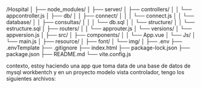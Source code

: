 /Hospital
│
├── node_modules/
│
├── server/
│   ├── controllers/
│   │   └── appcontroller.js
│   ├── db/
│   │   ├── connect/
│   │   │   └── connect.js
│   │   └── database/
│   │       ├── consultas/
│   │       │   └── db.sql
│   │       └── structure/
│   │           └── estructure.sql
│   ├── routers/
│   │   └── approuter.js
│   └── versions/
│       └── appversion.js
│
├── src/
│   ├── components/
│   │   └── App.vue
│   └── Js/
│       └── main.js
│
├── resource/
│   ├── font/
│   └── img/
│
├── .env
├── .envTemplate
├── .gitignore
├── index.html
├── package-lock.json
├── package.json
├── README.md
└── vite.config.js


contexto, estoy haciendo una app que toma data de una base de datos de mysql workbentch y en un proyecto modelo vista controlador, tengo los siguientes archivos:

